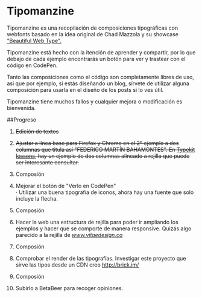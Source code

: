 Tipomanzine
===========

Tipomanzine es una recopilación de composiciones tipográficas con webfonts basado en la idea original de Chad Mazzola y su showcase <a href="http://hellohappy.org/beautiful-web-type/" target="_blank">"Beautiful Web Type".</a>


Tipomanzine está hecho con la itención de aprender y compartir, por lo que debajo de cada ejemplo encontrarás un botón para ver y trastear con el código en CodePen.

Tanto las composiciones como el código son completamente libres de uso, asi que por ejemplo, si estás diseñando un blog, sírvete de utilizar alguna composición para usarla en el diseño de los posts si lo ves útil.

Tipomanzine tiene muchos fallos y cualquier mejora o modificación es bienvenida.

##Progreso
1. ~~Edición de textos~~

5. ~~Ajustar a línea base para Firefox y Chrome en el 2º ejemplo a dos columnas que titula así "FEDERICO MARTÍN BAHAMONTES". En <a href="http://practice.typekit.com/lesson/typography-is-how-text-looks/">Typekit lessons</a>, hay un ejemplo de dos columnas alineado a rejilla que puede ser interesante consultar.~~

3. Composión

4. Mejorar el botón de "Verlo en CodePen"  
· Utilizar una buena tipografía de iconos, ahora hay una fuente que solo incluye la flecha.

5. Composión

6. Hacer la web una estructura de rejilla para poder ir ampliando los ejemplos y hacer que se comporte de manera responsive. Quizás algo parecido a la rejilla de _www.vitaedesign.ca_

7. Composión

8. Comprobar el render de las tipografías. Investigar este proyecto que sirve las tipos desde un CDN creo http://brick.im/

9. Composión

10. Subirlo a BetaBeer para recoger opiniones.